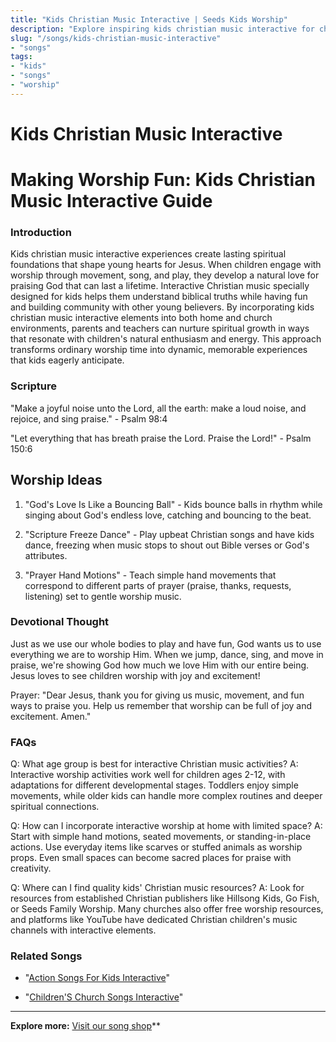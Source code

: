 ```yaml
---
title: "Kids Christian Music Interactive | Seeds Kids Worship"
description: "Explore inspiring kids christian music interactive for children's worship and faith development. Biblical music resources for families and ministry."
slug: "/songs/kids-christian-music-interactive"
- "songs"
tags:
- "kids"
- "songs"
- "worship"
---
```


# Kids Christian Music Interactive

# Making Worship Fun: Kids Christian Music Interactive Guide

### Introduction
Kids christian music interactive experiences create lasting spiritual foundations that shape young hearts for Jesus. When children engage with worship through movement, song, and play, they develop a natural love for praising God that can last a lifetime. Interactive Christian music specially designed for kids helps them understand biblical truths while having fun and building community with other young believers. By incorporating kids christian music interactive elements into both home and church environments, parents and teachers can nurture spiritual growth in ways that resonate with children's natural enthusiasm and energy. This approach transforms ordinary worship time into dynamic, memorable experiences that kids eagerly anticipate.

### Scripture
"Make a joyful noise unto the Lord, all the earth: make a loud noise, and rejoice, and sing praise." - Psalm 98:4

"Let everything that has breath praise the Lord. Praise the Lord!" - Psalm 150:6

## Worship Ideas
1. "God's Love Is Like a Bouncing Ball" - Kids bounce balls in rhythm while singing about God's endless love, catching and bouncing to the beat.

2. "Scripture Freeze Dance" - Play upbeat Christian songs and have kids dance, freezing when music stops to shout out Bible verses or God's attributes.

3. "Prayer Hand Motions" - Teach simple hand movements that correspond to different parts of prayer (praise, thanks, requests, listening) set to gentle worship music.

### Devotional Thought
Just as we use our whole bodies to play and have fun, God wants us to use everything we are to worship Him. When we jump, dance, sing, and move in praise, we're showing God how much we love Him with our entire being. Jesus loves to see children worship with joy and excitement!

Prayer: "Dear Jesus, thank you for giving us music, movement, and fun ways to praise you. Help us remember that worship can be full of joy and excitement. Amen."

### FAQs

Q: What age group is best for interactive Christian music activities?
A: Interactive worship activities work well for children ages 2-12, with adaptations for different developmental stages. Toddlers enjoy simple movements, while older kids can handle more complex routines and deeper spiritual connections.

Q: How can I incorporate interactive worship at home with limited space?
A: Start with simple hand motions, seated movements, or standing-in-place actions. Use everyday items like scarves or stuffed animals as worship props. Even small spaces can become sacred places for praise with creativity.

Q: Where can I find quality kids' Christian music resources?
A: Look for resources from established Christian publishers like Hillsong Kids, Go Fish, or Seeds Family Worship. Many churches also offer free worship resources, and platforms like YouTube have dedicated Christian children's music channels with interactive elements.

### Related Songs

- "[Action Songs For Kids Interactive](/songs/action-songs-for-kids-interactive/)"

- "[Children'S Church Songs Interactive](/songs/children-s-church-songs-interactive/)"

---

**Explore more:** [Visit our song shop](https://seedskidsworship.com/shop)**

<!-- Schema Markup -->
<script type="application/ld+json">
{
  "@context": "https://schema.org",
  "@type": "MusicRecording",
  "name": "Kids Christian Music Interactive",
  "byArtist": {
    "@type": "MusicGroup",
    "name": "Seeds Kids Worship"
  },
  "isFamilyFriendly": true,
  "url": "https://seedskidsworship.com/songs/kids-christian-music-interactive/"
}
</script>